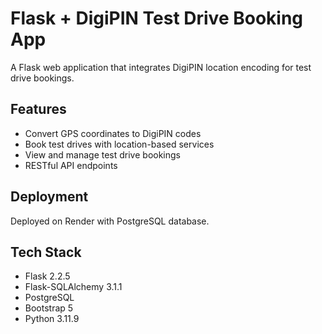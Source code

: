 # Flask + DigiPIN Test Drive Booking App

A Flask web application that integrates DigiPIN location encoding for test drive bookings.

## Features
- Convert GPS coordinates to DigiPIN codes
- Book test drives with location-based services
- View and manage test drive bookings
- RESTful API endpoints

## Deployment
Deployed on Render with PostgreSQL database.

## Tech Stack
- Flask 2.2.5
- Flask-SQLAlchemy 3.1.1
- PostgreSQL
- Bootstrap 5
- Python 3.11.9
